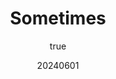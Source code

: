 ---
title: "Sometimes"
excerpt: "Procedural Embroidery / Comic. Experimental generative embroidery work expanding upon previous comic art."
coverImage: "/assets/blog/projects/sometimes/2.png"
date: "20240601"
author:
  name: Angelica Bonilla (A.B.) Fominaya
  picture: "/assets/blog/authors/abf.png"
ogImage:
  url: "/assets/blog/projects/sometimes/1.png"
carrouselImages:
  - key: "1"
    url: "/assets/blog/projects/sometimes/1.png"
    caption: "Sometimes - Panel 1"
  - key: "2"
    url: "/assets/blog/projects/sometimes/2.png"
    caption: "Sometimes - Panel 2"
  - key: "3"
    url: "/assets/blog/projects/sometimes/3.png"
    caption: "Sometimes - Panel 3"
tags: [
  "illustration",
  "embroidery",
  "colombia",
  "fiction",
  "processing",
  "photography",
  "javascript",
  "plotter"
]
mediaType: [
  "art",
  "featured"
  ]
---